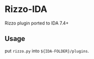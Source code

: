 # Rizzo-IDA
Rizzo plugin ported to IDA 7.4+

## Usage

put `rizzo.py` into `${IDA-FOLDER}/plugins`.
